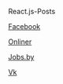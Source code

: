 React.js-Posts



[Facebook](images/facebook.png)

[Onliner](images/onliner.png)

[Jobs.by](images/rabota.png)

[Vk](images/vk.png)
